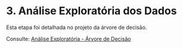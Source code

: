 # 3. Análise Exploratória dos Dados

Esta etapa foi detalhada no projeto da árvore de decisão. 

Consulte: [Análise Exploratória - Árvore de Decisão](https://snowdutra.github.io/Machine-Learning/arvore_decisao/04.analise_exploratoria/)
